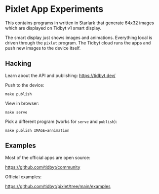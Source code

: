 # Pixlet App Experiments

This contains programs in written in Starlark that generate 64x32
images which are displayed on Tidbyt v1 smart display.

The smart display just shows images and animations.  Everything local
is driven through the `pixlet` program.  The Tidbyt cloud runs the
apps and push new images to the device itself.

## Hacking

Learn about the API and publishing: https://tidbyt.dev/

Push to the device:

    make publish

View in browser:

    make serve

Pick a different program (works for `serve` and `publish`):

    make publish IMAGE=annimation

## Examples

Most of the official apps are open source:

https://github.com/tidbyt/community

Official examples:

https://github.com/tidbyt/pixlet/tree/main/examples


[starlark]: starlark
[tidbyt1]: https://tidbyt.com/products/tidbyt
